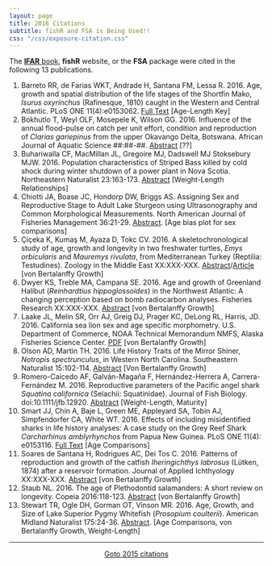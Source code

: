```yaml
---
layout: page
title: 2016 Citations
subtitle: fishR and FSA is Being Used!!
css: "/css/exposure-citation.css"
---
```


The [**IFAR** book](http://derekogle.com/IFAR/), **fishR** website, or the **FSA** package were cited in the following <span id="contact-div">13</span> publications.

1. Barreto RR, de Farias WKT, Andrade H, Santana FM, Lessa R.  2016.  Age, growth and spatial distribution of the life stages of the Shortfin Mako, *Isurus oxyrinchus* (Rafinesque, 1810) caught in the Western and Central Atlantic.  PLoS ONE 11(4):e0153062.  [Full Text](http://journals.plos.org/plosone/article?id=10.1371/journal.pone.0153062) [Age-Length Key]
1. Bokhutlo T, Weyl OLF, Mosepele K, Wilson GG.  2016.  Influence of the annual flood-pulse on catch per unit effort, condition and reproduction of *Clarias gariepinus* from the upper Okavango Delta, Botswana.  African Journal of Aquatic Science ##:##-##. [Abstract](http://www.tandfonline.com/doi/abs/10.2989/16085914.2016.1138279) [??]
1. Buhariwalla CF, MacMillan JL, Gregoire MJ, Dadswell MJ Stoksebury MJW.  2016.  Population characteristics of Striped Bass killed by cold shock during winter shutdown of a power plant in Nova Scotia.  Northeastern Naturalist 23:163-173.  [Abstract](http://www.bioone.org/doi/abs/10.1656/045.023.0113) [Weight-Length Relationships]
1. Chiotti JA, Boase JC, Hondorp DW, Briggs AS.  Assigning Sex and Reproductive Stage to Adult Lake Sturgeon using Ultrasonography and Common Morphological Measurements.  North American Journal of Fisheries Management 36:21-29.  [Abstract](http://www.tandfonline.com/doi/abs/10.1080/02755947.2015.1103823).  [Age bias plot for sex comparisons]
1. Çiçeka K, Kumaş M, Ayaza D, Tokc CV.  2016.  A skeletochronological study of age, growth and longevity in two freshwater turtles, *Emys orbicularis* and *Mauremys rivulata*, from Mediterranean Turkey (Reptilia: Testudines).  Zoology in the Middle East XX:XXX-XXX.  [Abstract](http://www.tandfonline.com/doi/abs/10.1080/09397140.2016.1144277)/[Article](https://www.researchgate.net/publication/293827479_A_skeletochronological_study_of_age_growth_and_longevity_in_two_freshwater_turtles_Emys_orbicularis_and_Mauremys_rivulata_from_Mediterranean_Turkey_Reptilia_Testudines) [von Bertalanffy Growth]
1. Dwyer KS, Treble MA, Campana SE.  2016.  Age and growth of Greenland Halibut (*Reinhardtius hippoglossoides*) in the Northwest Atlantic: A changing perception based on bomb radiocarbon analyses.  Fisheries Research XX:XXX-XXX. [Abstract](http://www.sciencedirect.com/science/article/pii/S0165783616300169) [von Bertalanffy Growth]
1. Laake JL, Melin SR, Orr AJ, Greig DJ, Prager KC, DeLong RL, Harris, JD. 2016.  California sea lion sex and age specific morphometry. U.S. Department of Commerce, NOAA Technical Memorandum NMFS, Alaska Fisheries Science Center.  [PDF](http://www.afsc.noaa.gov/Publications/AFSC-TM/NOAA-TM-AFSC-312.pdf)  [von Bertalanffy Growth]
1. Olson AD, Martin TH.  2016.  Life History Traits of the Mirror Shiner, *Notropis spectrunculus*, in Western North Carolina.  Southeastern Naturalist 15:102-114.  [Abstract](http://www.bioone.org/doi/abs/10.1656/058.015.0108) [Von Bertalanffy Growth]
1. Romero-Caicedo AF, Galván-Magaña F, Hernández-Herrera A, Carrera-Fernández M.  2016. Reproductive parameters of the Pacific angel shark *Squatina californica* (Selachii: Squatinidae).  Journal of Fish Biology. doi:10.1111/jfb.12920.  [Abstract](http://onlinelibrary.wiley.com/doi/10.1111/jfb.12920/full) [Weight-Length, Maturity]
1. Smart JJ, Chin A, Baje L, Green ME, Appleyard SA, Tobin AJ, Simpfendorfer CA, White WT.  2016.  Effects of including misidentified sharks in life history analyses: A case study on the Grey Reef Shark *Carcharhinus amblyrhynchos* from Papua New Guinea. PLoS ONE 11(4): e0153116. [Full Text](http://journals.plos.org/plosone/article?id=10.1371/journal.pone.0153116) [Age Comparisons]
1. Soares de Santana H, Rodrigues AC, Dei Tos C.  2016.  Patterns of reproduction and growth of the catfish *Iheringichthys labrosus* (Lütken, 1874) after a reservoir formation.  Journal of Applied Ichthyology XX:XXX-XXX.  [Abstract](http://onlinelibrary.wiley.com/doi/10.1111/jai.13059/abstract;jsessionid=55A28F85C697F3BE7C4F8720364F8D77.f04t04) [von Bertalanffy Growth]
1. Staub NL.  2016.  The age of Plethodontid salamanders: A short review on longevity.  Copeia 2016:118-123. [Abstract](http://www.asihcopeiaonline.org/doi/abs/10.1643/OT-14-200) [von Bertalanffy Growth] 
1. Stewart TR, Ogle DH, Gorman OT, Vinson MR.  2016.  Age, Growth, and Size of Lake Superior Pygmy Whitefish (*Prosopium coulterii*).  American Midland Naturalist 175:24-36. [Abstract](http://www.bioone.org/doi/10.1674/amid-175-01-24-36.1).  [Age Comparisons, von Bertalanffy Growth, Weight-Length]

-----
<p style="text-align: center;"><a href="exposure-citations15.html">Goto 2015 citations</a></p>
